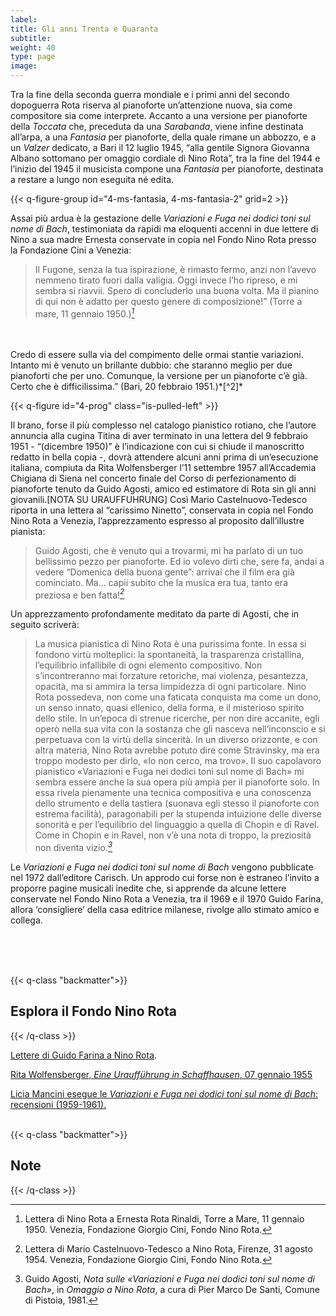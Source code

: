 ```yaml
---
label:
title: Gli anni Trenta e Quaranta
subtitle:
weight: 40
type: page
image:
---
```


Tra la fine della seconda guerra mondiale e i primi anni del secondo dopoguerra Rota riserva al pianoforte un’attenzione nuova, sia come compositore sia come interprete. Accanto a una versione per pianoforte della *Toccata* che, preceduta da una *Sarabanda*, viene infine destinata all’arpa, a una *Fantasia* per pianoforte, della quale rimane un abbozzo, e a un *Valzer* dedicato, a Bari il 12 luglio 1945, “alla gentile Signora Giovanna Albano sottomano per omaggio cordiale di Nino Rota”, tra la fine del 1944 e l’inizio del 1945 il musicista compone una *Fantasia* per pianoforte, destinata a restare a lungo non eseguita né edita.

{{< q-figure-group id="4-ms-fantasia, 4-ms-fantasia-2" grid=2 >}}

Assai più ardua è la gestazione delle *Variazioni e Fuga nei dodici toni sul nome di Bach*, testimoniata da rapidi ma eloquenti accenni in due lettere di Nino a sua madre Ernesta conservate in copia nel Fondo Nino Rota presso la Fondazione Cini a Venezia:
>Il Fugone, senza la tua ispirazione, è rimasto fermo, anzi non l’avevo nemmeno tirato fuori dalla valigia. Oggi invece l’ho ripreso, e mi sembra si riavvii. Spero di concluderlo una buona volta. Ma il pianino di qui non è adatto per questo genere di composizione!” (Torre a mare, 11 gennaio 1950.)*[^1]*
<br>
<br>
Credo di essere sulla via del compimento delle ormai stantie variazioni. Intanto mi è venuto un brillante dubbio: che staranno meglio per due pianoforti che per uno. Comunque, la versione per un pianoforte c’è già. Certo che è difficilissima.” (Bari, 20 febbraio 1951.)*[^2]*


{{< q-figure id="4-prog" class="is-pulled-left" >}}

Il brano, forse il più complesso nel catalogo pianistico rotiano, che l’autore annuncia alla cugina Titina di aver terminato in una lettera del 9 febbraio 1951 - “(dicembre 1950)” è l’indicazione con cui si chiude il manoscritto redatto in bella copia -, dovrà attendere alcuni anni prima di un’esecuzione italiana, compiuta da Rita Wolfensberger l’11 settembre 1957 all’Accademia Chigiana di Siena nel concerto finale del Corso di perfezionamento di pianoforte tenuto da Guido Agosti, amico ed estimatore di Rota sin gli anni giovanili.[NOTA SU URAUFFUHRUNG] Così Mario Castelnuovo-Tedesco riporta in una lettera al “carissimo Ninetto”, conservata in copia nel Fondo Nino Rota a Venezia, l’apprezzamento espresso al proposito dall’illustre pianista:

>Guido Agosti, che è venuto qui a trovarmi, mi ha parlato di un tuo bellissimo pezzo per pianoforte. Ed io volevo dirti che, sere fa, andai a vedere “Domenica della buona gente”: arrivai che il film era già cominciato. Ma… capii subito che la musica era tua, tanto era preziosa e ben fatta!*[^3]*

Un apprezzamento profondamente meditato da parte di Agosti, che in seguito scriverà:

>La musica pianistica di Nino Rota è una purissima fonte. In essa si fondono virtù molteplici: la spontaneità, la trasparenza cristallina, l’equilibrio infallibile di ogni elemento compositivo. Non s’incontreranno mai forzature retoriche, mai violenza, pesantezza, opacità, ma si ammira la tersa limpidezza di ogni particolare. Nino Rota possedeva, non come una faticata conquista ma come un dono, un senso innato, quasi ellenico, della forma, e il misterioso spirito dello stile. In un’epoca di strenue ricerche, per non dire accanite, egli operò nella sua vita con la sostanza che gli nasceva nell’inconscio e si perpetuava con la virtù della sincerità. In un diverso orizzonte, e con altra materia, Nino Rota avrebbe potuto dire come Stravinsky, ma era troppo modesto per dirlo, «Io non cerco, ma trovo». Il suo capolavoro pianistico «Variazioni e Fuga nei dodici toni sul nome di Bach» mi sembra essere anche la sua opera più ampia per il pianoforte solo. In essa rivela pienamente una tecnica compositiva e una conoscenza dello strumento e della tastiera (suonava egli stesso il pianoforte con estrema facilità), paragonabili per la stupenda intuizione delle diverse sonorità e per l’equilibrio del linguaggio a quella di Chopin e di Ravel. Come in Chopin e in Ravel, non v’è una nota di troppo, la preziosità non diventa vizio.*[^4]*

Le *Variazioni e Fuga nei dodici toni sul nome di Bach* vengono pubblicate nel 1972 dall’editore Carisch. Un approdo cui forse non è estraneo l’invito a proporre pagine musicali inedite che, si apprende da alcune lettere conservate nel Fondo Nino Rota a Venezia, tra il 1969 e il 1970 Guido Farina, allora ‘consigliere’ della casa editrice milanese, rivolge allo stimato amico e collega.

<br>
<br>
<br>

{{< q-class "backmatter">}}
## Esplora il Fondo Nino Rota
{{< /q-class >}}

[Lettere di Guido Farina a Nino Rota](https://archivi.cini.it/istitutomusica/search/result.html?query=&jsonVal=%7B%22jsonVal%22%3A%7B%22fieldDate%22%3A%22dataNormal%22%2C%22_perPage%22%3A21%2C%22accountName_string%22%3A%5B%22istitutomusica%22%5D%2C%22personeHist_search%22%3A%5B%22Farina%2C+Guido%22%5D%7D%7D&titoloHist_search=&authoTitleHist_search=&personeHist_search=&entiHist_search=&startDate=&endDate=&archiveName_string=%22istitutomusicaxDamsHist009%22&activeFilter=archiveName_string).

[Rita Wolfensberger, *Eine Uraufführung in Schaffhausen*, 07 gennaio 1955](https://archivi.cini.it/istitutomusica/detail/IT-MUS-ST0009-002231/eine-urauffuhrung-schaffhausen.html?currentNumber=0&jsonVal=%7B%22jsonVal%22%3A%7B%22query%22%3A%5B%22*%3A*%22%2C%22Wolfensberger%22%5D%2C%22fieldDate%22%3A%22dataNormal%22%2C%22_perPage%22%3A21%2C%22accountName_string%22%3A%5B%22istitutomusica%22%5D%7D%7D&startPage=)

[Licia Mancini esegue le *Variazioni e Fuga nei dodici toni sul nome di Bach*: recensioni (1959-1961).](https://archivi.cini.it/istitutomusica/search/result.html?query=&jsonVal=%7B%22jsonVal%22%3A%7B%22fieldDate%22%3A%22dataNormal%22%2C%22_perPage%22%3A21%2C%22accountName_string%22%3A%5B%22istitutomusica%22%5D%2C%22archiveName_string%22%3A%5B%22%5C%22istitutomusicaxDamsHist009%5C%22%22%5D%2C%22authoTitleHist_search%22%3A%5B%22Variazioni+e+fuga+nei+12+toni+sul+nome+di+Bach+%2F+Rota%2C+Nino%22%5D%7D%7D&activeFilter=archiveName_string&titoloHist_search=&authoTitleHist_search=&personeHist_search=&entiHist_search=&startDate=&endDate=&typeHist_autocomplete=%22ritaglio+di+quotidiano%22&activeFilter=typeHist_autocomplete)
<br>
<br>

{{< q-class "backmatter">}}
## Note
{{< /q-class >}}

[^1]: Lettera di Nino Rota a Ernesta Rota Rinaldi, Torre a Mare, 11 gennaio 1950. Venezia, Fondazione Giorgio Cini, Fondo Nino Rota.
[^2]: Lettera di Nino Rota a Ernesta Rota Rinaldi, Bari, 20 febbraio 1951. Venezia, Fondazione Giorgio Cini, Fondo Nino Rota.
[^3]: Lettera di Mario Castelnuovo-Tedesco a Nino Rota, Firenze, 31 agosto 1954. Venezia, Fondazione Giorgio Cini, Fondo Nino Rota.
[^4]: Guido Agosti, *Nota sulle «Variazioni e Fuga nei dodici toni sul nome di Bach»*, in *Omaggio a Nino Rota*, a cura di Pier Marco De Santi, Comune di Pistoia, 1981.
